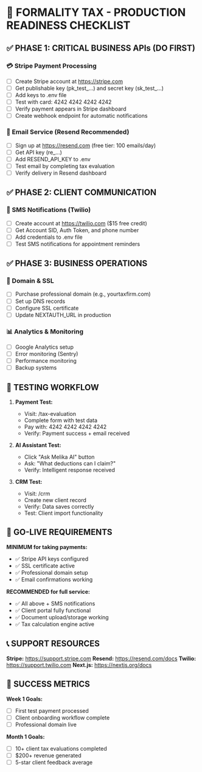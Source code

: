 
# 🚀 FORMALITY TAX - PRODUCTION READINESS CHECKLIST

## ✅ PHASE 1: CRITICAL BUSINESS APIs (DO FIRST)

### 💳 Stripe Payment Processing
- [ ] Create Stripe account at https://stripe.com  
- [ ] Get publishable key (pk_test_...) and secret key (sk_test_...)
- [ ] Add keys to .env file
- [ ] Test with card: 4242 4242 4242 4242
- [ ] Verify payment appears in Stripe dashboard
- [ ] Create webhook endpoint for automatic notifications

### 📧 Email Service (Resend Recommended)  
- [ ] Sign up at https://resend.com (free tier: 100 emails/day)
- [ ] Get API key (re_...)
- [ ] Add RESEND_API_KEY to .env
- [ ] Test email by completing tax evaluation
- [ ] Verify delivery in Resend dashboard

## ✅ PHASE 2: CLIENT COMMUNICATION

### 📱 SMS Notifications (Twilio)
- [ ] Create account at https://twilio.com ($15 free credit)
- [ ] Get Account SID, Auth Token, and phone number  
- [ ] Add credentials to .env file
- [ ] Test SMS notifications for appointment reminders

## ✅ PHASE 3: BUSINESS OPERATIONS  

### 🏢 Domain & SSL
- [ ] Purchase professional domain (e.g., yourtaxfirm.com)
- [ ] Set up DNS records
- [ ] Configure SSL certificate
- [ ] Update NEXTAUTH_URL in production

### 📊 Analytics & Monitoring
- [ ] Google Analytics setup
- [ ] Error monitoring (Sentry)
- [ ] Performance monitoring  
- [ ] Backup systems

## 🧪 TESTING WORKFLOW

1. **Payment Test:**
   - Visit: /tax-evaluation  
   - Complete form with test data
   - Pay with: 4242 4242 4242 4242
   - Verify: Payment success + email received

2. **AI Assistant Test:**
   - Click "Ask Melika AI" button
   - Ask: "What deductions can I claim?"
   - Verify: Intelligent response received

3. **CRM Test:**
   - Visit: /crm
   - Create new client record
   - Verify: Data saves correctly
   - Test: Client import functionality

## 🚨 GO-LIVE REQUIREMENTS

**MINIMUM for taking payments:**
- ✅ Stripe API keys configured
- ✅ SSL certificate active  
- ✅ Professional domain setup
- ✅ Email confirmations working

**RECOMMENDED for full service:**
- ✅ All above + SMS notifications
- ✅ Client portal fully functional
- ✅ Document upload/storage working
- ✅ Tax calculation engine active

## 📞 SUPPORT RESOURCES

**Stripe:** https://support.stripe.com
**Resend:** https://resend.com/docs
**Twilio:** https://support.twilio.com
**Next.js:** https://nextjs.org/docs

## 🎯 SUCCESS METRICS

**Week 1 Goals:**
- [ ] First test payment processed  
- [ ] Client onboarding workflow complete
- [ ] Professional domain live

**Month 1 Goals:**  
- [ ] 10+ client tax evaluations completed
- [ ] $200+ revenue generated
- [ ] 5-star client feedback average

